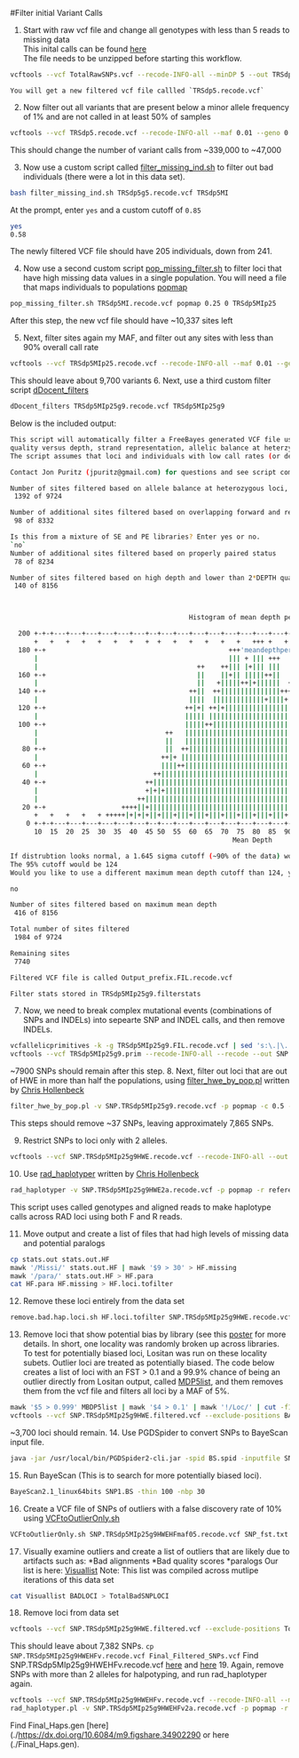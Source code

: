 #Filter initial Variant Calls
1. Start with raw vcf file and change all genotypes with less than 5 reads to missing data     
   This inital calls can be found [here](https://dx.doi.org/10.6084/m9.figshare.3490226)  
      The file needs to be unzipped before starting this workflow.
```sh
vcftools --vcf TotalRawSNPs.vcf --recode-INFO-all --minDP 5 --out TRSdp5 --recode
```
    You will get a new filtered vcf file callled `TRSdp5.recode.vcf`
2.  Now filter out all variants that are present below a minor allele frequency of 1% and are not called in at least 50% of samples

```sh
vcftools --vcf TRSdp5.recode.vcf --recode-INFO-all --maf 0.01 --geno 0.5 --out TRSdp5g5 --recode
```
   This should change the number of variant calls from ~339,000 to ~47,000

3.  Now use a custom script called [filter_missing_ind.sh](https://github.com/jpuritz/dDocent/blob/master/scripts/filter_missing_ind.sh) to filter out bad individuals (there were a lot in this data set).
```sh
bash filter_missing_ind.sh TRSdp5g5.recode.vcf TRSdp5MI
```

   At the prompt, enter `yes` and a custom cutoff of `0.85`
```sh
yes
0.58
```
   The newly filtered VCF file should have 205 individuals, down from 241.

4.  Now use a second custom script [pop_missing_filter.sh](https://github.com/jpuritz/dDocent/blob/master/scripts/pop_missing_filter.sh) to filter loci that have high missing data values in a single population.  You will need a file that maps individuals to populations [popmap](./popmap)
```sh
pop_missing_filter.sh TRSdp5MI.recode.vcf popmap 0.25 0 TRSdp5MIp25
```
   After this step, the new vcf file should have ~10,337 sites left

5. Next, filter sites again my MAF, and filter out any sites with less than 90% overall call rate
```sh
vcftools --vcf TRSdp5MIp25.recode.vcf --recode-INFO-all --maf 0.01 --geno 0.9 --out TRSdp5MIp25g9 --recode
```
   This should leave about 9,700 variants
6. Next, use a third custom filter script [dDocent_filters](https://github.com/jpuritz/dDocent/blob/master/scripts/dDocent_filters)

```sh
dDocent_filters TRSdp5MIp25g9.recode.vcf TRSdp5MIp25g9
```
   Below is the included output:
```sh
This script will automatically filter a FreeBayes generated VCF file using criteria related to site depth,
quality versus depth, strand representation, allelic balance at heterzygous individuals, and paired read representation.
The script assumes that loci and individuals with low call rates (or depth) have already been removed. 

Contact Jon Puritz (jpuritz@gmail.com) for questions and see script comments for more details on particular filters 

Number of sites filtered based on allele balance at heterozygous loci, locus quality, and mapping quality / Depth
 1392 of 9724 

Number of additional sites filtered based on overlapping forward and reverse reads
 98 of 8332 

Is this from a mixture of SE and PE libraries? Enter yes or no.
`no`
Number of additional sites filtered based on properly paired status
 78 of 8234 

Number of sites filtered based on high depth and lower than 2*DEPTH quality score
 140 of 8156 



                                             Histogram of mean depth per site

  200 +-+-+---+---+---+---+---+---+--+---+---+---+---+---+---+---+---+---+---+---+---+---+--+---+---+---+---+---+-+-+
      +   +   +   +   +   +   +   +  +   +   +   +   +   +   +++ +   +   +   +   +   +   +  +   +   +   +   +   +   +
  180 +-+                                              +++'meandepthpersite' using (bin($1,binwidth)):(1.0) +-----+-+
      |                                                ||| + ||| +++                                                |
      |                                        ++    ++||| |+||| |||                                                |
  160 +-+                                      ||    ||+|| |||||++||                                              +-+
      |                                        ||   +|||||++|+||||||  ++                                            |
  140 +-+                                    ++||  ++|||||||||||||||+++|                                          +-+
      |                                      ||||  |||||||||||||+||||+||+                                           |
  120 +-+                                   ++|+| ++|+|||||||||||||||||||++                                       +-+
      |                                     ||||| |||||||||||||||||||||||||                                         |
  100 +-+                                   |||||++||||||||||||||||||||||+|  ++                                   +-+
      |                                ++   |||||||||||||||||||||||||||||||  || ++                                  |
      |                                ||   |||||||||||||||||||||||||||||||  || ||                                  |
   80 +-+                              ||  ++||||||||||||||||||||||||||||||++|| ||                                +-+
      |                               ++|+ ||||||||||||||||||||||||||||||||||+| ||+                                 |
   60 +-+                             ||||++||||||||||||||||||||||||||||||||||| |||                               +-+
      |                             ++||||||||||||||||||||||||||||||||||||||||| |||+ +                              |
   40 +-+                         ++|||||||||||||||||||||||||||||||||||||||||||++|||+|++                          +-+
      |                           +|+|+||||||||||||||||||||||||||||||||||||||||||||||+||+                           |
      |                         ++||||||||||||||||||||||||||||||||||||||||||||||||||||+||+  +++                     |
   20 +-+                   ++++||+|||||||||||||||||||||||||||||||||||||||||||||||||||||||+++||++ +++             +-+
      +   +   +   +   + +++++|+|+|+||+|||+|||+|||+|||+|||+|||+|||+|||+|||+|||+|||+|||+|||+|++||++++|++-+++++++  + +++
    0 +-+-+---+---+---+---+---+---+--+---+---+---+---+---+---+---+---+---+---+---+---+---+--+---+---+---+---+---+-+-+
      10  15  20  25  30  35  40  45 50  55  60  65  70  75  80  85  90  95 100 105 110 115120 125 130 135 140 145 150
                                                        Mean Depth

If distrubtion looks normal, a 1.645 sigma cutoff (~90% of the data) would be 289.45825122
The 95% cutoff would be 124
Would you like to use a different maximum mean depth cutoff than 124, yes or no
```

```sh
no
```

```sh
Number of sites filtered based on maximum mean depth
 416 of 8156 

Total number of sites filtered
 1984 of 9724 

Remaining sites
 7740 

Filtered VCF file is called Output_prefix.FIL.recode.vcf

Filter stats stored in TRSdp5MIp25g9.filterstats
```
7. Now, we need to break complex mutational events (combinations of SNPs and INDELs) into sepearte SNP and INDEL calls, and then remove INDELs.
```sh
vcfallelicprimitives -k -g TRSdp5MIp25g9.FIL.recode.vcf | sed 's:\.|\.:\.\/\.:g' > TRSdp5MIp25g9.prim
vcftools --vcf TRSdp5MIp25g9.prim --recode-INFO-all --recode --out SNP.TRSdp5MIp25g9 --remove-indels
```
   ~7900 SNPs should remain after this step.
8. Next, filter out loci that are out of HWE in more than half the populations, using [filter_hwe_by_pop.pl](https://github.com/jpuritz/dDocent/blob/master/scripts/filter_hwe_by_pop.pl) written by [Chris Hollenbeck](https://github.com/chollenbeck)
```sh
filter_hwe_by_pop.pl -v SNP.TRSdp5MIp25g9.recode.vcf -p popmap -c 0.5 -o SNP.TRSdp5MIp25g9HWE
```
   This steps should remove ~37 SNPs, leaving approximately 7,865 SNPs.

9. Restrict SNPs to loci only with 2 alleles.
```sh
vcftools --vcf SNP.TRSdp5MIp25g9HWE.recode.vcf --recode-INFO-all --out SNP.TRSdp5MIp25g9HWE2a --recode --max-alleles 2
```
10. Use [rad_haplotyper](https://github.com/jpuritz/WinterSchool.2016/blob/master/Exercises/Day%201/rad_haplotyper.pl) written by [Chris Hollenbeck](https://github.com/chollenbeck)
```sh
rad_haplotyper -v SNP.TRSdp5MIp25g9HWE2a.recode.vcf -p popmap -r reference.fasta -x 10 -mp 5
```
   This script uses called genotypes and aligned reads to make haplotype calls across RAD loci using both F and R reads.

11. Move output and create a list of files that had high levels of missing data and potential paralogs
```sh
cp stats.out stats.out.HF
mawk '/Missi/' stats.out.HF | mawk '$9 > 30' > HF.missing
mawk '/para/' stats.out.HF > HF.para
cat HF.para HF.missing > HF.loci.tofilter
```
12.  Remove these loci entirely from the data set
```sh
remove.bad.hap.loci.sh HF.loci.tofilter SNP.TRSdp5MIp25g9HWE.recode.vcf
```
13.  Remove loci that show potential bias by library (see this [poster](https://figshare.com/articles/Puritz_PAGXIII_Poster_1025/1287474/3) for more details.
   In short, one locality was randomly broken up across libraries.  To test for potentially biased loci, Lositan was run on these locality subets.  Outlier loci are treated as potentially biased.  The code below creates a list of loci with an FST > 0.1 and a 99.9% chance of being an outlier directly from Lositan output, called [MDP5list](./MBDP5list), and them removes them from the vcf file and filters all loci by a MAF of 5%.
```bash
mawk '$5 > 0.999' MBDP5list | mawk '$4 > 0.1' | mawk '!/Loc/' | cut -f1,2 >BADLOCI
vcftools --vcf SNP.TRSdp5MIp25g9HWE.filtered.vcf --exclude-positions BADLOCI --recode-INFO-all --maf 0.05 --out SNP.TRSdp5MIp25g9HWEHFmaf05 --recode
```

   ~3,700 loci should remain.
14. Use PGDSpider to convert SNPs to BayeScan input file.

```sh
java -jar /usr/local/bin/PGDSpider2-cli.jar -spid BS.spid -inputfile SNP.TRSdp5MIp25g9HWEHFmaf05.recode.vcf -outputfile SNP1.BS
```
15. Run BayeScan (This is to search for more potentially biased loci).
```sh
BayeScan2.1_linux64bits SNP1.BS -thin 100 -nbp 30
```
16. Create a VCF file of SNPs of outliers with a false discovery rate of 10% using [VCFtoOutlierOnly.sh](https://github.com/jpuritz/dDocent/blob/master/scripts/untested/VCFtoOutlierOnly.sh)
```sh
VCFtoOutlierOnly.sh SNP.TRSdp5MIp25g9HWEHFmaf05.recode.vcf SNP_fst.txt 0.1 SNPTRSdp5MIp25g9HWEHFmaf05
```
17. Visually examine outliers and create a list of outliers that are likely due to artifacts such as:
   *Bad alignments
   *Bad quality scores
   *paralogs
   Our list is here: [Visuallist](./Visuallist)
      Note: This list was compiled across mutlipe iterations of this data set
```sh
cat Visuallist BADLOCI > TotalBadSNPLOCI
```
18. Remove loci from data set
```sh
vcftools --vcf SNP.TRSdp5MIp25g9HWE.filtered.vcf --exclude-positions TotalBadSNPLOCI --recode-INFO-all --recode --out SNP.TRSdp5MIp25g9HWEHFv
```
   This should leave about 7,382 SNPs.
```cp SNP.TRSdp5MIp25g9HWEHFv.recode.vcf Final_Filtered_SNPs.vcf```
   Find SNP.TRSdp5MIp25g9HWEHFv.recode.vcf [here](./Final_Filtered_SNPs.vcf) and [here](https://dx.doi.org/10.6084/m9.figshare.3490232)
19. Again, remove SNPs with more than 2 alleles for halpotyping, and run rad_haplotyper again.
```sh
vcftools --vcf SNP.TRSdp5MIp25g9HWEHFv.recode.vcf --recode-INFO-all --max-alleles 2 --out SNP.TRSdp5MIp25g9HWEHFv2a --recode
rad_haplotyper.pl -v SNP.TRSdp5MIp25g9HWEHFv2a.recode.vcf -p popmap -r reference.fasta -x 15 -mp 5 -g Final_Haps.gen 
```
Find Final_Haps.gen [here](./https://dx.doi.org/10.6084/m9.figshare.34902290 or here (./Final_Haps.gen).









